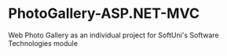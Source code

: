 # PhotoGallery-ASP.NET-MVC
Web Photo Gallery as an individual project for SoftUni's Software Technologies module
